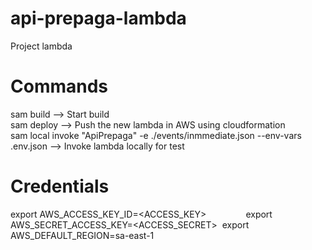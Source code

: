 # api-prepaga-lambda

Project lambda

# Commands

sam build --> Start build <br>
sam deploy --> Push the new lambda in AWS using cloudformation <br>
sam local invoke "ApiPrepaga" -e ./events/inmmediate.json --env-vars .env.json --> Invoke lambda locally for test 

# Credentials

export AWS_ACCESS_KEY_ID=<ACCESS_KEY>               
export AWS_SECRET_ACCESS_KEY=<ACCESS_SECRET> 
export AWS_DEFAULT_REGION=sa-east-1

